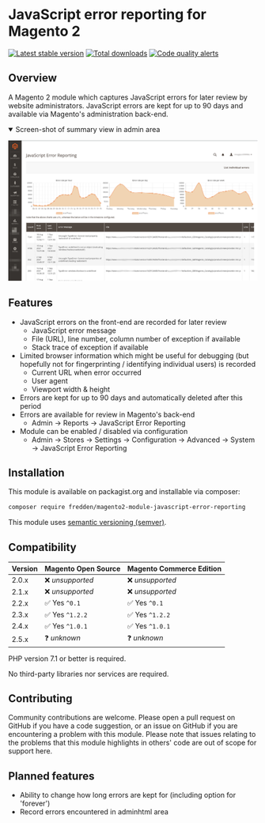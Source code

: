 # JavaScript error reporting for Magento 2

[![Latest stable version](https://img.shields.io/packagist/v/fredden/magento2-module-javascript-error-reporting?style=plastic)](https://packagist.org/packages/fredden/magento2-module-javascript-error-reporting)
[![Total downloads](https://img.shields.io/packagist/dt/fredden/magento2-module-javascript-error-reporting?style=plastic)](https://packagist.org/packages/fredden/magento2-module-javascript-error-reporting/stats)
[![Code quality alerts](https://img.shields.io/lgtm/alerts/g/fredden/magento2-module-javascript-error-reporting.svg?logo=lgtm&style=plastic)](https://lgtm.com/projects/g/fredden/magento2-module-javascript-error-reporting/alerts/)

## Overview
A Magento 2 module which captures JavaScript errors for later review by website administrators.
JavaScript errors are kept for up to 90 days and available via Magento's administration back-end.

<details open><summary>Screen-shot of summary view in admin area</summary>

![](Screenshot.png)

</details>

## Features
* JavaScript errors on the front-end are recorded for later review
  - JavaScript error message
  - File (URL), line number, column number of exception if available
  - Stack trace of exception if available
* Limited browser information which might be useful for debugging (but hopefully not for fingerprinting / identifying individual users) is recorded
  - Current URL when error occurred
  - User agent
  - Viewport width & height
* Errors are kept for up to 90 days and automatically deleted after this period
* Errors are available for review in Magento's back-end
  - Admin -> Reports -> JavaScript Error Reporting
* Module can be enabled / disabled via configuration
  - Admin -> Stores -> Settings -> Configuration -> Advanced -> System -> JavaScript Error Reporting

## Installation
This module is available on packagist.org and installable via composer:

```sh
composer require fredden/magento2-module-javascript-error-reporting
```

This module uses [semantic versioning (semver)](http://semver.org/).

## Compatibility
|Version|Magento Open Source|Magento Commerce Edition|
|-|-|-|
|2.0.x|:x: *unsupported*|:x: *unsupported*|
|2.1.x|:x: *unsupported*|:x: *unsupported*|
|2.2.x|:white_check_mark: Yes `^0.1`|:white_check_mark: Yes `^0.1`|
|2.3.x|:white_check_mark: Yes `^1.2.2`|:white_check_mark: Yes `^1.2.2`|
|2.4.x|:white_check_mark: Yes `^1.0.1`|:white_check_mark: Yes `^1.0.1`|
|2.5.x|:question: *unknown*|:question: *unknown*|

PHP version 7.1 or better is required.

No third-party libraries nor services are required.

## Contributing
Community contributions are welcome.
Please open a pull request on GitHub if you have a code suggestion,
or an issue on GitHub if you are encountering a problem with this module.
Please note that issues relating to the problems that this module highlights in others' code are out of scope for support here.

## Planned features
- Ability to change how long errors are kept for (including option for 'forever')
- Record errors encountered in adminhtml area
